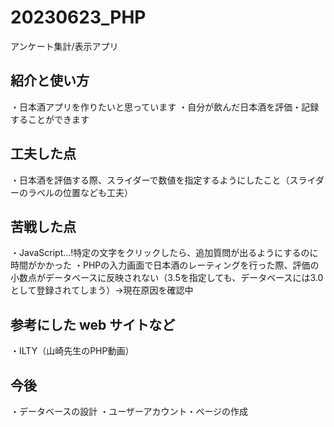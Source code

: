 # 20230623_PHP
アンケート集計/表示アプリ

## 紹介と使い方
・日本酒アプリを作りたいと思っています
・自分が飲んだ日本酒を評価・記録することができます

## 工夫した点
・日本酒を評価する際、スライダーで数値を指定するようにしたこと（スライダーのラベルの位置なども工夫）

## 苦戦した点
・JavaScript...!特定の文字をクリックしたら、追加質問が出るようにするのに時間がかかった
・PHPの入力画面で日本酒のレーティングを行った際、評価の小数点がデータベースに反映されない（3.5を指定しても、データベースには3.0として登録されてしまう）→現在原因を確認中

## 参考にした web サイトなど
・ILTY（山崎先生のPHP動画）

## 今後
・データベースの設計
・ユーザーアカウント・ページの作成

